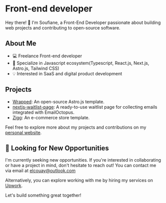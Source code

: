 # Front-end developer

Hey there! 👋 I'm Soufiane, a Front-End Developer passionate about building web projects and contributing to open-source software.

## About Me

- 💻 Freelance Front-end developer 
- 🚀 Specialize in Javascript ecosystem(Typescript, React.js, Next.js, Astro.js, Tailwind CSS)
- 💡 Interested in SaaS and digital product development

## Projects

- [Wrapped](https://wrapped-template.vercel.app/): An open-source Astro.js template.
- [nextjs-waitlist-page](https://nextjs-waitlist-page.vercel.app/): A ready-to-use waitlist page for collecting emails integrated with EmailOctopus.
- [Zigg](https://zigg-store.vercel.app/): An e-commerce store template.

Feel free to explore more about my projects and contributions on my [personal website](https://soufianeelc.me).

## 🚀 Looking for New Opportunities

I'm currently seeking new opportunities. If you're interested in collaborating or have a project in mind, don't hesitate to reach out! You can contact me via email at elcouay@outlook.com

Alternatively, you can explore working with me by hiring my services on [Upwork](https://www.upwork.com/freelancers/~01bac4a953c85355b2).

Let's build something great together!
